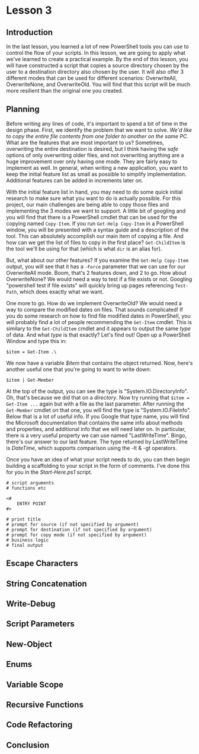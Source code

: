 # Lesson 3

## Introduction

In the last lesson, you learned a lot of new PowerShell tools you can use to control the flow of your scripts. In this lesson, we are going to apply what we've learned to create a practical example. By the end of this lesson, you will have constructed a script that copies a source directory chosen by the user to a destination directory also chosen by the user. It will also offer 3 different modes that can be used for different scenarios: OverwriteAll, OverwriteNone, and OverwriteOld. You will find that this script will be much more resilient than the original one you created.

## Planning

Before writing any lines of code, it's important to spend a bit of time in the design phase. First, we identify the problem that we want to solve. *We'd like to copy the entire file contents from one folder to another on the same PC.* What are the features that are most important to us? Sometimes, overwriting the entire destination is desired, but I think having the *safe* options of only overwriting older files, and not overwriting anything are a huge improvement over only having one mode. They are fairly easy to implement as well. In general, when writing a new application, you want to keep the initial feature list as small as possible to simplify implementation. Additional features can be added in increments later on. 

With the initial feature list in hand, you may need to do some quick initial research to make sure what you want to do is actually possible. For this project, our main challenges are being able to copy those files and implementing the 3 modes we want to support. A little bit of googling and you will find that there is a PowerShell cmdlet that can be used for the copying named `Copy-Item`. If you run `Get-Help Copy-Item` in a PowerShell window, you will be presented with a syntax guide and a description of the tool. This can absolutely accomplish our main item of copying a file. And how can we get the list of files to copy in the first place? `Get-ChildItem` is the tool we'll be using for that (which is what `dir` is an alias for). 

But, what about our other features? If you examine the `Get-Help Copy-Item` output, you will see that it has a `-Force` parameter that we can use for our OverwriteAll mode. Boom, that's 2 features down, and 2 to go. How about OverwriteNone? We would need a way to test if a file exists or not. Googling "powershell test if file exists" will quickly bring up pages referencing `Test-Path`, which does exactly what we want. 

One more to go. How do we implement OverwriteOld? We would need a way to compare the modified dates on files. That sounds complicated! If you do some research on how to find file modified dates in PowerShell, you will probably find a lot of people recommending the `Get-Item` cmdlet. This is similary to the `Get-ChildItem` cmdlet and it appears to output the same *type* of data. And what *type* is that exactly? Let's find out! Open up a PowerShell Window and type this in:

```
$item = Get-Item .\
```

We now have a variable *$item* that contains the object returned. Now, here's another useful one that you're going to want to write down:

```
$item | Get-Member
```

At the top of the output, you can see the type is "System.IO.DirectoryInfo". Oh, that's because we did that on a *directory*. Now try running that `$item = Get-Item ...` again but with a file as the last parameter. After running the `Get-Member` cmdlet on that one, you will find the type is "System.IO.FileInfo". Below that is a lot of useful info. If you Google that type name, you will find the Microsoft documentation that contains the same info about methods and properties, and additional info that we will need later on. In particular, there is a very useful property we can use named "LastWriteTime". Bingo, there's our answer to our last feature. The type returned by LastWriteTime is *DateTime*, which supports comparison using the -lt & -gt operators.

Once you have an idea of what your script needs to do, you can then begin building a scaffolding to your script in the form of comments. I've done this for you in the *Start-Here.ps1* script.

```
# script arguments
# functions etc

<#
    ENTRY POINT
#>

# print title
# prompt for source (if not specified by argument)
# prompt for destination (if not specified by argument)
# prompt for copy mode (if not specified by argument)
# business logic
# final output
```

## Escape Characters

## String Concatenation

## Write-Debug

## Script Parameters

## New-Object

## Enums

## Variable Scope

## Recursive Functions

## Code Refactoring

## Conclusion

